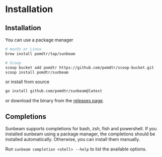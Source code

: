 # Installation

## Installation

You can use a package manager

```bash
# macOs or Linux
brew install pomdtr/tap/sunbeam

# Scoop
scoop bucket add pomdtr https://github.com/pomdtr/scoop-bucket.git
scoop install pomdtr/sunbeam
```

or install from source

```bash
go install github.com/pomdtr/sunbeam@latest
```

or download the binary from the [releases page](https://github.com/pomdtr/sunbeam/releases/latest).

## Completions

Sunbeam supports completions for bash, zsh, fish and powershell. If you installed sunbeam using a package manager, the completions should be installed automatically. Otherwise, you can install them manually.

Run `sunbeam completion <shell> --help` to list the available options.
